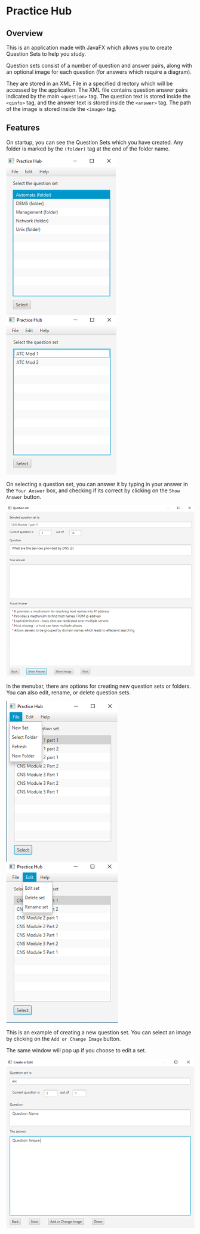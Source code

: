 # Practice Hub 

## Overview 

This is an application made with JavaFX which allows you to create Question Sets to help you study.

Question sets consist of a number of question and answer pairs, along with an optional image for
each question (for answers which require a diagram).

They are stored in an XML File in a specified directory which will be accessed by the application.
The XML file contains question answer pairs indicated by the main `<question>` tag. 
The question text is stored inside the `<qinfo>` tag, and the answer text is stored inside the `<answer>` tag.
The path of the image is stored inside the `<image>` tag.

## Features 

On startup, you can see the Question Sets which you have created. 
Any folder is marked by the `(folder)` tag at the end of the folder name.

![](images/choose_folder.PNG) ![](images/choose_set.PNG) 

On selecting a question set, you can answer it by typing in your answer in the `Your Answer` box, 
and checking if its correct by clicking on the `Show Answer` button.

![](images/answer_question.PNG)

In the menubar, there are options for creating new question sets or folders.
You can also edit, rename, or delete question sets.

![](images/file_options.png) ![](images/edit_options.png)

This is an example of creating a new question set. 
You can select an image by clicking on the `Add or Change Image` button.

The same window will pop up if you choose to edit a set.

![](images/edit_question.PNG)